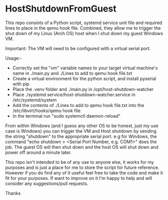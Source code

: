 # HostShutdownFromGuest
This repo consists of a Python script, systemd service unit file and required lines to place in the qemu hook file. Combined, they allow me to trigger the shut down of my Linux (Arch OS) host when I shut down my guest Windows VM.

Important: The VM will need to be configured with a virtual serial port.

Usage:-

- Correctly set the "vm" variable names to your target virtual machine's name in ./main.py and ./Lines to add to qemu hook file.txt
- Create a virtual environment for the python script, and install pyserial with pip
- Place the .venv folder and ./main.py in /opt/host-shutdown-watcher
- Place ./systemd service/host-shutdown-watcher.service in /etc/systemd/system
- Add the contents of ./Lines to add to qemu hook file.txt into the /etc/libvirt/hooks/qemu hook file
- In the terminal run "sudo systemctl daemon-reload"

From within Windows (and I guess any other OS to be honest, just my use case is Windows) you can trigger the VM and Host shutdown by sending the string "shutdown" to the appropriate serial port. e.g for Windows, the command "echo shutdown > <Serial Port Number, e.g. COM1>" does the job. The guest OS will then shut down and the host OS will shut down and power off around a minute later.

This repo isn't intended to be of any use to anyone else, it works for my purposes and is just a place for me to store the script for future reference. However if you do find any of it useful feel free to take the code and make it fit for your purposes. If want to improve on it I'm happy to help and will consider any suggestions/pull requests.

Thanks
